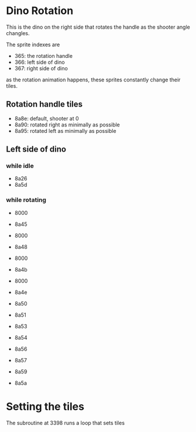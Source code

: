 # Dino Rotation

This is the dino on the right side that rotates the handle as the shooter angle changles.

The sprite indexes are

- 365: the rotation handle
- 366: left side of dino
- 367: right side of dino

as the rotation animation happens, these sprites constantly change their tiles.

## Rotation handle tiles

- 8a8e: default, shooter at 0
- 8a90: rotated right as minimally as possible
- 8a95: rotated left as minimally as possible

## Left side of dino

### while idle

- 8a26
- 8a5d

### while rotating

- 8000
- 8a45

- 8000
- 8a48

- 8000
- 8a4b

- 8000
- 8a4e

- 8a50
- 8a51

- 8a53
- 8a54

- 8a56
- 8a57

- 8a59
- 8a5a

# Setting the tiles

The subroutine at 3398 runs a loop that sets tiles
